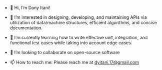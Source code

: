 - 👋 Hi, I’m Dany Itani!


- 👀 I’m interested in designing, developing, and maintaining APIs via utilization of data/machine structures, efficient algorithms, and concise documentation. 
- 🌱 I’m currently learning how to write effective unit, integration, and functional test cases while taking into account edge cases.
- 💞️ I’m looking to collaborate on open-source software
- 📫 How to reach me: Please reach me at dyitani.17@gmail.com

<!---
danielitaniel/danielitaniel is a ✨ special ✨ repository because its `README.md` (this file) appears on your GitHub profile.
You can click the Preview link to take a look at your changes.
--->

